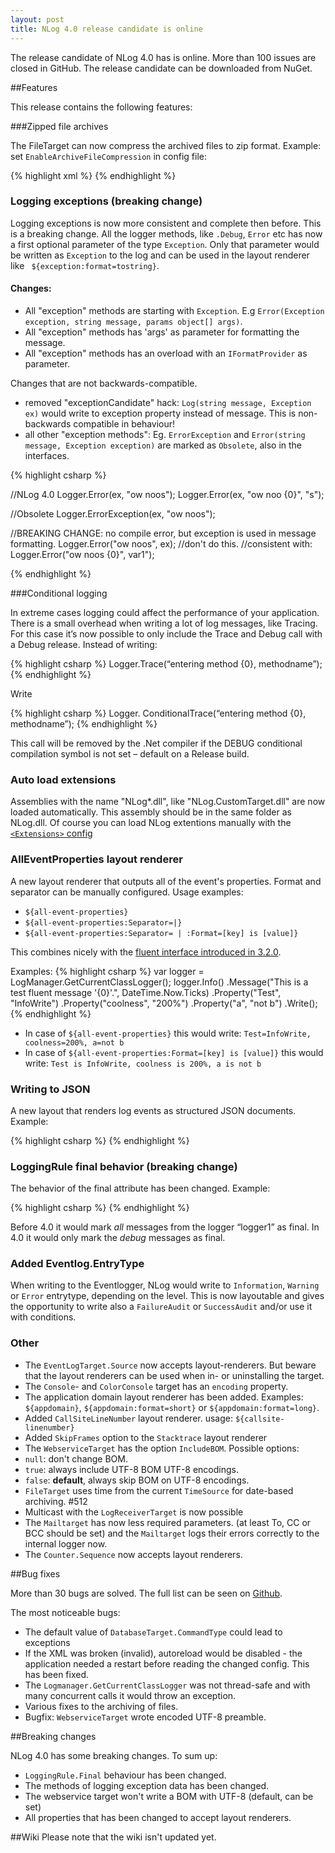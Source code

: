 ```yaml
---
layout: post
title: NLog 4.0 release candidate is online
---
```


The release candidate of NLog 4.0 has is online. More than 100 issues are closed in GitHub. The release candidate can be downloaded from NuGet. 

##Features

This release contains the following features:



###Zipped file archives

The FileTarget can now compress the archived files to zip format. 
Example: set `EnableArchiveFileCompression` in config file:

{% highlight xml %}
  <target name="file" xsi:type="File"
      layout="${longdate} ${logger} ${message}" 
      fileName="${basedir}/logs/logfile.txt" 
      archiveFileName="${basedir}/archives/log.{#}.txt"
      archiveEvery="Day"
      archiveNumbering="Rolling"
      maxArchiveFiles="7"
    enableArchiveFileCompression="true" />
{% endhighlight %}


### Logging exceptions (**breaking change**)

Logging exceptions is now more consistent and complete then before. This is a breaking change.
All the logger methods, like `.Debug`, `Error` etc has now a first optional parameter of the type `Exception`. Only that parameter would be written as `Exception` to the log and can be used in the layout renderer like ` ${exception:format=tostring}`. 

#### Changes:

*	All "exception" methods are starting with `Exception`. E.g `Error(Exception exception, string message, params object[] args)`.
*	All "exception" methods has 'args' as parameter for formatting the message.
*	All "exception" methods has an overload with an `IFormatProvider` as parameter.

Changes that are not backwards-compatible.
*	removed "exceptionCandidate" hack: `Log(string message, Exception ex)` would write to exception property instead of message. This is non-backwards compatible in behaviour!
*	all other "exception methods": Eg. `ErrorException` and `Error(string message, Exception exception)` are marked as `Obsolete`, also in the interfaces. 

{% highlight csharp %}

//NLog 4.0
Logger.Error(ex, "ow noos");
Logger.Error(ex, "ow noo {0}", "s");

//Obsolete
Logger.ErrorException(ex, "ow noos");

//BREAKING CHANGE: no compile error, but exception is used in message formatting.
Logger.Error("ow noos", ex); //don't do this.
//consistent with:
Logger.Error("ow noos {0}", var1");

{% endhighlight %}

###Conditional logging

In extreme cases logging could affect the performance of your application. There is a small overhead when writing a lot of log messages, like Tracing.
For this case it’s now possible to only include the Trace and Debug call with a Debug release. 
Instead of writing:

{% highlight csharp %}
Logger.Trace(“entering method {0}, methodname”);
{% endhighlight %}

Write

{% highlight csharp %}
Logger. ConditionalTrace(“entering method {0}, methodname”);
{% endhighlight %}

This call will be removed by the .Net compiler if the DEBUG conditional compilation symbol is not set – default on a Release build.

### Auto load extensions

Assemblies with the name "NLog*.dll", like "NLog.CustomTarget.dll" are now loaded automatically. This assembly should be in the same folder as NLog.dll.
Of course you can load NLog extentions manually with the [`<Extensions>` config]( https://github.com/nlog/nlog/wiki/How-to-write-a-Target#how-to-use-the-newly-created-target)

### AllEventProperties layout renderer

A new layout renderer that outputs all of the event's properties. Format and separator can be manually configured.
Usage examples:

*	`${all-event-properties}`
*	`${all-event-properties:Separator=|}`
*	`${all-event-properties:Separator= | :Format=[key] is [value]}`

This combines nicely with the [fluent interface introduced in 3.2.0](http://nlog-project.org/2015/01/20/have-you-seen-our-new-fluent-interface.html).

Examples:
{% highlight csharp %}
var logger = LogManager.GetCurrentClassLogger();
logger.Info()
    .Message("This is a test fluent message '{0}'.", DateTime.Now.Ticks)
    .Property("Test", "InfoWrite")
    .Property("coolness", "200%")
    .Property("a", "not b")
    .Write();
{% endhighlight %}

* In case of `${all-event-properties}` this would write: `Test=InfoWrite, coolness=200%, a=not b`
* In case of `${all-event-properties:Format=[key] is [value]}` this would write: `Test is InfoWrite, coolness is 200%, a is not b`


### Writing to JSON

A new layout that renders log events as structured JSON documents.
Example:

{% highlight csharp %}
<target name="jsonFile" xsi:type="File" fileName="${logFileNamePrefix}.json">
      <layout xsi:type="JsonLayout">
              <attribute name="time" layout="${longdate}" />
              <attribute name="level" layout="${level:upperCase=true}"/>
              <attribute name="message" layout="${message}" />
              <attribute name="callsite" layout="${callsite:includeSourcePath=true}" />
              <attribute name="stacktrace" layout="${stacktrace:topFrames=10}" />
              <attribute name="exception" layout="${exception:format=ToString}"/>
       </layout>
</target>
{% endhighlight %}


### LoggingRule final behavior (**breaking change**)

The behavior of the final attribute has been changed. Example:

{% highlight csharp %}
<logger name="logger1" level="Debug"  final=”true”  />
{% endhighlight %}

Before 4.0 it would mark _all_ messages from the logger “logger1” as final. In 4.0 it would only mark the _debug_ messages as final. 

### Added Eventlog.EntryType

When writing to the Eventlogger, NLog would write to `Information`, `Warning` or `Error` entrytype, depending on the level. This is now layoutable and gives the opportunity to write also a `FailureAudit` or `SuccessAudit` and/or use it with conditions.

### Other

* The `EventLogTarget.Source` now accepts layout-renderers. But beware that the layout renderers can be used when in- or uninstalling the target. 
*	The `Console`- and `ColorConsole` target has an `encoding` property.
*	The application domain layout renderer has been added. Examples: `${appdomain}`, `${appdomain:format=short}` or `${appdomain:format=long}`.
*	Added `CallSiteLineNumber` layout renderer. usage: `${callsite-linenumber}`
*	Added `SkipFrames` option to the `Stacktrace` layout renderer
*	The `WebserviceTarget` has the option `IncludeBOM`. Possible options: 
  *	`null`: don't change BOM.
  *	`true`: always include UTF-8 BOM UTF-8 encodings.
  *	`false`: **default**, always skip BOM on UTF-8 encodings.
*	`FileTarget` uses time from the current `TimeSource` for date-based archiving. #512
*	Multicast with the `LogReceiverTarget` is now possible
*	The `Mailtarget` has now less required parameters. (at least To, CC or BCC should be set) and the `Mailtarget` logs their errors correctly to the internal logger now. 
* The `Counter.Sequence` now accepts layout renderers.

##Bug fixes

More than 30 bugs are solved. The full list can be seen on [Github](https://github.com/NLog/NLog/issues?utf8=%E2%9C%93&q=milestone%3A4.0+is%3Aclosed+label%3Abug).

The most noticeable bugs:

*	The default value of `DatabaseTarget.CommandType` could lead to exceptions
*	If the XML was broken (invalid), autoreload would be disabled - the application needed a restart before reading the changed config.  This has been fixed.
*	The `Logmanager.GetCurrentClassLogger` was not thread-safe and with many concurrent calls it would throw an exception.
*	Various fixes to the archiving of files.
*	Bugfix: `WebserviceTarget` wrote encoded UTF-8 preamble.


##Breaking changes

NLog 4.0 has some breaking changes. To sum up:

*	`LoggingRule.Final` behaviour has been changed.
*	The methods of logging exception data has been changed.
*	The webservice target won't write a BOM with UTF-8 (default, can be set)
* All properties that has been changed to accept layout renderers. 

##Wiki
Please note that the wiki isn't updated yet.


